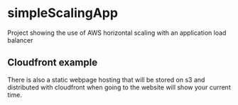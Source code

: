 # simpleScalingApp
Project showing the use of AWS horizontal scaling with an application load balancer

## Cloudfront example
There is also a static webpage hosting that will be stored on s3 and distributed with cloudfront when going to the website will show your current time.
